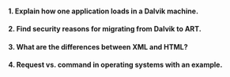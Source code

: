 #### 1. Explain how one application loads in a Dalvik machine.

#### 2. Find security reasons for migrating from Dalvik to ART.

#### 3. What are the differences between XML and HTML?

#### 4. Request vs. command in operating systems with an example.